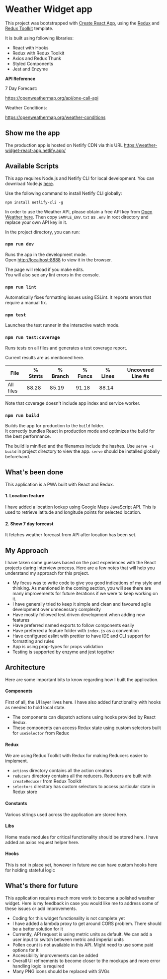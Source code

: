 # Weather Widget app
This project was bootstrapped with [Create React App](https://github.com/facebook/create-react-app), using the [Redux](https://redux.js.org/) and [Redux Toolkit](https://redux-toolkit.js.org/) template.

It is built using following libraries: 

* React with Hooks
* Redux with Redux Toolkit
* Axios and Redux Thunk
* Styled Components
* Jest and Enzyme

**API Reference**

7 Day Forecast:

https://openweathermap.org/api/one-call-api

Weather Conditions:
 
https://openweathermap.org/weather-conditions


## Show me the app

The production app is hosted on Netlify CDN via this URL https://weather-widget-react-app.netlify.app/

## Available Scripts

This app requires Node.js and Netlify CLI for local development. You can download Node.js [here](https://nodejs.org/en/download/). 

Use the following command to install Netlify CLI globally:

```
npm install netlify-cli -g
```

In order to use the Weather API, please obtain a free API key from [Open Weather here](https://openweathermap.org/price). Then copy `SAMPLE_ENV.txt` as `.env` in root directory and replace your own API key in it. 


In the project directory, you can run:

### `npm run dev`

Runs the app in the development mode.<br />
Open [http://localhost:8888](http://localhost:8888) to view it in the browser.

The page will reload if you make edits.<br />
You will also see any lint errors in the console.

### `npm run lint`

Automatically fixes formatting issues using ESLint. It reports errors that require a manual fix.

### `npm test`

Launches the test runner in the interactive watch mode.

### `npm run test:coverage`

Runs tests on all files and generates a test coverage report.

Current results are as mentioned here.

File                         |  % Stmts | % Branch |  % Funcs |  % Lines | Uncovered Line #s |
-----------------------------|----------|----------|----------|----------|-------------------|
All files                    |    88.28 |     85.19 |    91.18 |    88.14 |                   |

Note that coverage doesn't include app index and service worker.

### `npm run build`

Builds the app for production to the `build` folder.<br />
It correctly bundles React in production mode and optimizes the build for the best performance.

The build is minified and the filenames include the hashes. Use `serve -s build` in project directory to view the app. `serve` should be installed globally beforehand.

## What's been done

This application is a PWA built with React and Redux.

#### 1. Location feature

I have added a location lookup using Google Maps JavaScript API. This is used to retrieve latitude and longitude points for selected location. 

#### 2. Show 7 day forecast

It fetches weather forecast from API after location has been set.

## My Approach

I have taken some guesses based on the past experiences with the React projects during interview process. Here are a few notes that will help you understand my approach for this project.

* My focus was to write code to give you good indications of my style and thinking. As mentioned in the coming section, you will see there are many improvements for future iterations if we were to keep working on it.  
* I have generally tried to keep it simple and clean and favoured agile development over unnecessary complexity
* Have mostly followed test driven development when adding new features
* Have preferred named exports to follow components easily 
* Have preferred a feature folder with `index.js` as a convention
* Have configured eslint with prettier to have IDE and CLI support for formatting and rules
* App is using prop-types for props validation
* Testing is supported by enzyme and jest together

## Architecture

Here are some important bits to know regarding how I built the application.

#### Components

First of all, the UI layer lives here. I have also added functionality with hooks as needed to hold local state. 

* The components can dispatch actions using hooks provided by React Redux.
* These components can access Redux state using custom selectors built for `useSelector` from Redux

#### Redux

We are using Redux Toolkit with Redux for making Reducers easier to implement.

* `actions` directory contains all the action creators
* `reducers` directory contains all the reducers. Reducers are built with `createReducer` from Redux Toolkit
* `selectors` directory has custom selectors to access particular state in Redux store

#### Constants

Various strings used across the application are stored here.

#### Libs

Home made modules for critical functionality should be stored here. I have added an axios request helper here.

#### Hooks

This is not in place yet, however in future we can have custom hooks here for holding stateful logic 

## What's there for future

This application requires much more work to become a polished weather widget. Here is my feedback in case you would like me to address some of these issues or add improvements.

* Coding for this widget functionality is not complete yet
* I have added a lambda proxy to get around CORS problem. There should be a better solution for it
* Currently, API request is using metric units as default. We can add a user input to switch between metric and imperial units
* Pollen count is not available in this API. Might need to use some paid options for it
* Accessibility improvements can be added
* Overall UI refinements to become closer to the mockups and more error handling logic is required
* Many PNG icons should be replaced with SVGs 
